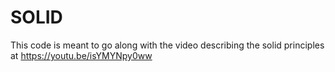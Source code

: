 # SOLID

This code is meant to go along with the video describing the solid principles at https://youtu.be/isYMYNpy0ww
